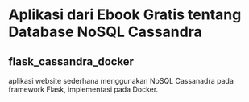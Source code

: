 # Aplikasi dari Ebook Gratis tentang Database NoSQL Cassandra

## flask_cassandra_docker
aplikasi website sederhana menggunakan NoSQL Cassanadra pada framework Flask, implementasi pada Docker.


